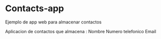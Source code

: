 # Contacts-app
Ejemplo de app web para almacenar contactos

Aplicacion de contactos que almacena :
  Nombre
  Numero telefonico
  Email

